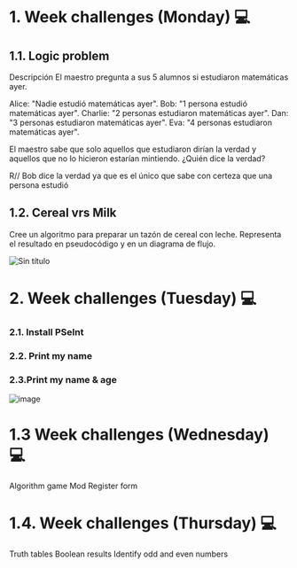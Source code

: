 # 1. Week challenges (Monday) 💻
## 1.1. Logic problem

Descripción
El maestro pregunta a sus 5 alumnos si estudiaron matemáticas ayer.

Alice: "Nadie estudió matemáticas ayer".
Bob: "1 persona estudió matemáticas ayer".
Charlie: "2 personas estudiaron matemáticas ayer".
Dan: "3 personas estudiaron matemáticas ayer".
Eva: "4 personas estudiaron matemáticas ayer".

El maestro sabe que solo aquellos que estudiaron dirían la verdad y aquellos que no lo hicieron estarían mintiendo. ¿Quién dice la verdad?

R// Bob dice la verdad ya que es el único que sabe con certeza que una persona estudió

## 1.2. Cereal vrs Milk

Cree un algoritmo para preparar un tazón de cereal con leche. Representa el resultado en pseudocódigo y en un diagrama de flujo.

![Sin título](https://user-images.githubusercontent.com/118086376/233247337-b6fc5314-4e75-43c8-97a6-c3a6fcea8c2c.png)

# 2. Week challenges (Tuesday) 💻
### 2.1. Install PSeInt


### 2.2. Print my name
### 2.3.Print my name & age
![image](https://user-images.githubusercontent.com/118086376/233242649-30684c57-6295-4ad5-8a30-8a9da0f62d1c.png)

# 1.3 Week challenges (Wednesday) 💻
Algorithm game
Mod
Register form
# 1.4. Week challenges (Thursday) 💻
Truth tables
Boolean results
Identify odd and even numbers
